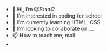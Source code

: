 - 👋 Hi, I’m @StanI2
- 👀 I’m interested in coding for school
- 🌱 I’m currently learning HTML, CSS
- 💞️ I’m looking to collaborate on ...
- 📫 How to reach me, mail
-

<!---
StanI2/StanI2 is a ✨ special ✨ repository because its `README.md` (this file) appears on your GitHub profile.
You can click the Preview link to take a look at your changes.
--->
